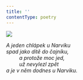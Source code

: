 ```yaml
---
title: ''
contentType: poetry
---
```


<section>

![](../Images/070.jpg)

_A jeden chlápek u Narviku  
spad jako dítě do čajníku,  
         a protože moc jed,  
         už nevylezl zpět  
a je v něm dodnes u Narviku._

</section>
